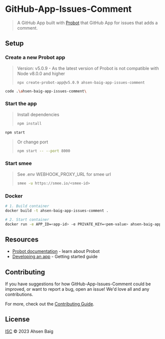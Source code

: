 # GitHub-App-Issues-Comment

> A GitHub App built with [Probot](https://github.com/probot/probot) that GitHub App for issues that adds a comment.

## Setup

### Create a new Probot app

> Version: v5.0.9 - As the latest version of Probot is not compatible with Node v8.0.0 and higher
>```
>npx create-probot-app@v5.0.9 ahsen-baig-app-issues-comment
>```

```sh
code .\ahsen-baig-app-issues-comment\
```

### Start the app

> Install dependencies
>```sh
>npm install
>```

```sh
npm start
```

> Or change port
>```sh
>npm start -- --port 8000
>```

### Start smee
> See .env WEBHOOK_PROXY_URL for smee url
> ```sh
> smee -u https://smee.io/<smee-id>
> ```

### Docker

```sh
# 1. Build container
docker build -t ahsen-baig-app-issues-comment .

# 2. Start container
docker run -e APP_ID=<app-id> -e PRIVATE_KEY=<pem-value> ahsen-baig-app-issues-comment
```

## Resources

- [Probot documentation](https://probot.github.io/docs/) - learn about Probot
- [Developing an app](https://probot.github.io/docs/development/) - Getting started guide

## Contributing

If you have suggestions for how GitHub-App-Issues-Comment could be improved, or want to report a bug, open an issue! We'd love all and any contributions.

For more, check out the [Contributing Guide](CONTRIBUTING.md).

## License

[ISC](LICENSE) © 2023 Ahsen Baig